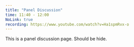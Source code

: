 ```yaml
---
title: "Panel Discussion"
time: 11:40 - 12:00
NoLink: true
recording: https://www.youtube.com/watch?v=Ha1spmRvx-o
---
```


This is a panel discussion page. Should be hide.